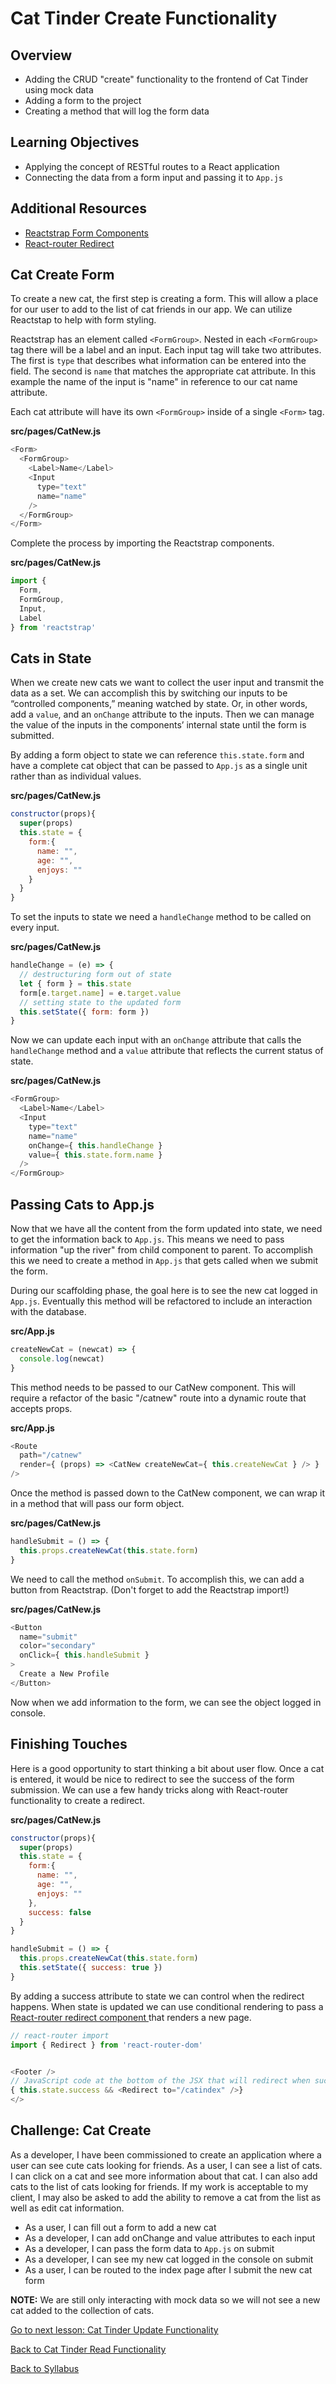 # Cat Tinder Create Functionality

## Overview
- Adding the CRUD "create" functionality to the frontend of Cat Tinder using mock data
- Adding a form to the project
- Creating a method that will log the form data

## Learning Objectives
- Applying the concept of RESTful routes to a React application
- Connecting the data from a form input and passing it to `App.js`

## Additional Resources
- [ Reactstrap Form Components ](https://reactstrap.github.io/components/form/)
- [ React-router Redirect ](https://reactrouter.com/web/api/Redirect)

## Cat Create Form
To create a new cat, the first step is creating a form. This will allow a place for our user to add to the list of cat friends in our app. We can utilize Reactstap to help with form styling.

Reactstrap has an element called `<FormGroup>`. Nested in each `<FormGroup>` tag there will be a label and an input. Each input tag will take two attributes. The first is `type` that describes what information can be entered into the field. The second is `name` that matches the appropriate cat attribute. In this example the name of the input is "name" in reference to our cat name attribute.

Each cat attribute will have its own `<FormGroup>` inside of a single `<Form>` tag.

**src/pages/CatNew.js**
```javascript
<Form>
  <FormGroup>
    <Label>Name</Label>
    <Input
      type="text"
      name="name"
    />
  </FormGroup>
</Form>
```

Complete the process by importing the Reactstrap components.

**src/pages/CatNew.js**
```javascript
import {
  Form,
  FormGroup,
  Input,
  Label
} from 'reactstrap'
```

## Cats in State
When we create new cats we want to collect the user input and transmit the data as a set. We can accomplish this by switching our inputs to be “controlled components,” meaning watched by state. Or, in other words, add a `value`, and an `onChange` attribute to the inputs. Then we can manage the value of the inputs in the components’ internal state until the form is submitted.

By adding a form object to state we can reference `this.state.form` and have a complete cat object that can be passed to `App.js` as a single unit rather than as individual values.

**src/pages/CatNew.js**
```javascript
constructor(props){
  super(props)
  this.state = {
    form:{
      name: "",
      age: "",
      enjoys: ""
    }
  }
}
```

To set the inputs to state we need a `handleChange` method to be called on every input.

**src/pages/CatNew.js**
```javascript
handleChange = (e) => {
  // destructuring form out of state
  let { form } = this.state
  form[e.target.name] = e.target.value
  // setting state to the updated form
  this.setState({ form: form })
}
```

Now we can update each input with an `onChange` attribute that calls the `handleChange` method and a `value` attribute that reflects the current status of state.

**src/pages/CatNew.js**
```javascript
<FormGroup>
  <Label>Name</Label>
  <Input
    type="text"
    name="name"
    onChange={ this.handleChange }
    value={ this.state.form.name }
  />
</FormGroup>
```

## Passing Cats to App.js
Now that we have all the content from the form updated into state, we need to get the information back to `App.js`. This means we need to pass information "up the river" from child component to parent. To accomplish this we need to create a method in `App.js` that gets called when we submit the form.

During our scaffolding phase, the goal here is to see the new cat logged in `App.js`. Eventually this method will be refactored to include an interaction with the database.

**src/App.js**
```javascript
createNewCat = (newcat) => {
  console.log(newcat)
}
```

This method needs to be passed to our CatNew component. This will require a refactor of the basic "/catnew" route into a dynamic route that accepts props.

**src/App.js**
```javascript
<Route
  path="/catnew"
  render={ (props) => <CatNew createNewCat={ this.createNewCat } /> }
/>
```

Once the method is passed down to the CatNew component, we can wrap it in a method that will pass our form object.

**src/pages/CatNew.js**
```javascript
handleSubmit = () => {
  this.props.createNewCat(this.state.form)
}
```

We need to call the method `onSubmit`. To accomplish this, we can add a button from Reactstrap. (Don't forget to add the Reactstrap import!)

**src/pages/CatNew.js**
```javascript
<Button
  name="submit"
  color="secondary"
  onClick={ this.handleSubmit }
>
  Create a New Profile
</Button>
```

Now when we add information to the form, we can see the object logged in console.

## Finishing Touches
Here is a good opportunity to start thinking a bit about user flow. Once a cat is entered, it would be nice to redirect to see the success of the form submission. We can use a few handy tricks along with React-router functionality to create a redirect.  

**src/pages/CatNew.js**
```javascript
constructor(props){
  super(props)
  this.state = {
    form:{
      name: "",
      age: "",
      enjoys: ""
    },
    success: false
  }
}

handleSubmit = () => {
  this.props.createNewCat(this.state.form)
  this.setState({ success: true })
}
```

By adding a success attribute to state we can control when the redirect happens. When state is updated we can use conditional rendering to pass a [ React-router redirect component ](https://reactrouter.com/web/api/Redirect) that renders a new page.

```javascript
// react-router import
import { Redirect } from 'react-router-dom'


<Footer />
// JavaScript code at the bottom of the JSX that will redirect when success is true
{ this.state.success && <Redirect to="/catindex" />}
</>
```

## Challenge: Cat Create
As a developer, I have been commissioned to create an application where a user can see cute cats looking for friends. As a user, I can see a list of cats. I can click on a cat and see more information about that cat. I can also add cats to the list of cats looking for friends. If my work is acceptable to my client, I may also be asked to add the ability to remove a cat from the list as well as edit cat information.

- As a user, I can fill out a form to add a new cat
- As a developer, I can add onChange and value attributes to each input
- As a developer, I can pass the form data to `App.js` on submit
- As a developer, I can see my new cat logged in the console on submit
- As a user, I can be routed to the index page after I submit the new cat form

**NOTE:** We are still only interacting with mock data so we will not see a new cat added to the collection of cats.

[ Go to next lesson: Cat Tinder Update Functionality ](./cat-update.md)

[ Back to Cat Tinder Read Functionality ](./cat-read.md)

[ Back to Syllabus ](../../README.md#cat-tinder-frontend)
